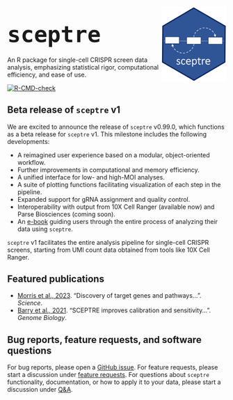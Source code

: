 
<!-- README.md is generated from README.Rmd. Please edit that file -->

<div style="margin-top: 5px;">

<img src="man/figures/hex.jpg" align="right" width="150"/>

</div>

## <span style="font-size:60px;">`sceptre`</span>

An R package for single-cell CRISPR screen data analysis, emphasizing
statistical rigor, computational efficiency, and ease of use.

<!-- badges: start -->

[![R-CMD-check](https://github.com/Katsevich-Lab/sceptre/workflows/R-CMD-check/badge.svg)](https://github.com/Katsevich-Lab/sceptre/actions)
<!-- badges: end -->

## Beta release of `sceptre` v1

We are excited to announce the release of `sceptre` v0.99.0, which
functions as a beta release for `sceptre` v1. This milestone includes
the following developments:

- A reimagined user experience based on a modular, object-oriented
  workflow.
- Further improvements in computational and memory efficiency.
- A unified interface for low- and high-MOI analyses.
- A suite of plotting functions facilitating visualization of each step
  in the pipeline.
- Expanded support for gRNA assignment and quality control.
- Interoperability with output from 10X Cell Ranger (available now) and
  Parse Biosciences (coming soon).
- An [e-book](https://timothy-barry.github.io/sceptre-book/) guiding
  users through the entire process of analyzing their data using
  `sceptre`.

`sceptre` v1 facilitates the entire analysis pipeline for single-cell
CRISPR screens, starting from UMI count data obtained from tools like
10X Cell Ranger.

<!--
&#10;## About `sceptre`
&#10;Single-cell CRISPR screens (e.g., Perturb-seq, TAP-seq) combine CRISPR and single-cell sequencing to survey the effects of genetic perturbations on individual cells. Despite their promise, single-cell CRISPR screens present considerable statistical and computational challenges. `sceptre` is an R package for single-cell CRISPR screen data analysis, emphasizing statistical rigor, computational efficiency, and ease of use.
&#10;### Key features
&#10;-   Import data from 10X CellRanger or a set of R matrices
-   Assign gRNAs to cells using one of three principled methods
-   Perform extensive quality control
-   Run gRNA-to-gene differential expression analyses
-   Verify false discovery rate control using negative control gRNAs
-   Verify adequate power using positive control gRNAs
-   Visualize each step in the pipeline by rendering an informative plot
&#10;### Compatible experimental designs
&#10;-   low multiplicity-of-infection and high multiplicity-of-infection
-   Gene-targeting and noncoding-regulatory-element-targeting
-   CRISPRko, CRISPRi, CRISPRa, CRISPR base editing, and CRISPR prime editing
-   Gene and protein expression readout
&#10;## Get started
&#10;The fastest way to get started with `sceptre` is to work through the [Get Started vignette](articles/sceptre.html) (30 minutes). Users also can read the `sceptre` [manual](https://timothy-barry.github.io/sceptre-book/).
-->

## Featured publications

- [Morris et al.,
  2023](https://www.science.org/doi/10.1126/science.adh7699). “Discovery
  of target genes and pathways…”. *Science*.
- [Barry et al.,
  2021](https://genomebiology.biomedcentral.com/articles/10.1186/s13059-021-02545-2).
  “SCEPTRE improves calibration and sensitivity…”. *Genome Biology*.

## Bug reports, feature requests, and software questions

For bug reports, please open a [GitHub
issue](https://github.com/Katsevich-Lab/sceptre/issues). For feature
requests, please start a discussion under [feature
requests](https://github.com/Katsevich-Lab/sceptre/discussions/categories/feature-requests).
For questions about `sceptre` functionality, documentation, or how to
apply it to your data, please start a discussion under
[Q&A](https://github.com/Katsevich-Lab/sceptre/discussions/categories/q-a).
